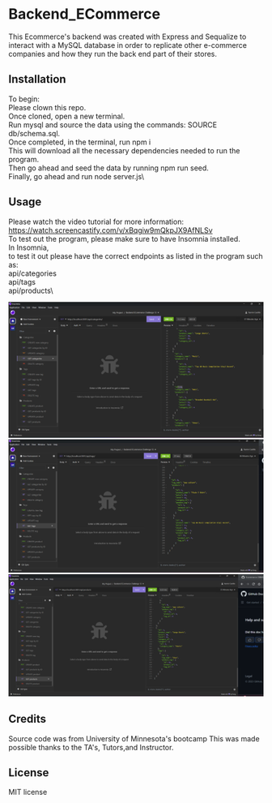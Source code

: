 # Backend_ECommerce

This Ecommerce's backend was created with Express and Sequalize to interact with a MySQL database in order to replicate other e-commerce companies and how they run the back end part of their stores.


## Installation
To begin:\
Please clown this repo.\
Once cloned, open a new terminal.\
Run mysql and source the data using the commands: SOURCE db/schema.sql.\
Once completed, in the terminal, run npm i\
This will download all the necessary dependencies needed to run the program.\
Then go ahead and seed the data by running npm run seed.\
Finally, go ahead and run node server.js\

## Usage 
Please watch the video tutorial for more information:\
https://watch.screencastify.com/v/xBqgiw9mQkpJX9AfNLSv
\
To test out the program, please make sure to have Insomnia installed. \
In Insomnia,\
to test it out please have the correct endpoints as listed in the program such as:\
api/categories\
api/tags\
api/products\

![Categories](https://github.com/XDSirius/Backend_Ecommerce/blob/main/images/categories.png "Categories Endpoint")
![Tags](https://github.com/XDSirius/Backend_Ecommerce/blob/main/images/tags.png "Tags Endpoint")
![Products](https://github.com/XDSirius/Backend_Ecommerce/blob/main/images/products.png "Products Endpoint")


## Credits
Source code was from University of Minnesota's bootcamp
This was made possible thanks to the  TA's, Tutors,and  Instructor.

## License
MIT license


